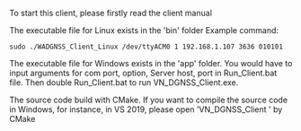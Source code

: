 To start this client, please firstly read the client manual

The executable file for Linux exists in the 'bin' folder
Example command:
```
sudo ./WADGNSS_Client_Linux /dev/ttyACM0 1 192.168.1.107 3636 010101
```
The executable file for Windows exists in the 'app' folder.
You would have to input arguments for com port, option, Server host, port in Run_Client.bat file.
Then double Run_Client.bat to run VN_DGNSS_Client.exe.

The source code build with CMake. If you want to compile the source code in Windows, for instance, in VS 2019, please open 'VN_DGNSS_Client
' by CMake
